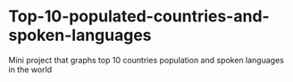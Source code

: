 # Top-10-populated-countries-and-spoken-languages
Mini project that graphs top 10 countries population and spoken languages in the world
